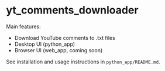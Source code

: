 # yt_comments_downloader

Main features:

- Download YouTube comments to .txt files
- Desktop UI (python_app)
- Browser UI (web_app, coming soon)

See installation and usage instructions in `python_app/README.md`.

